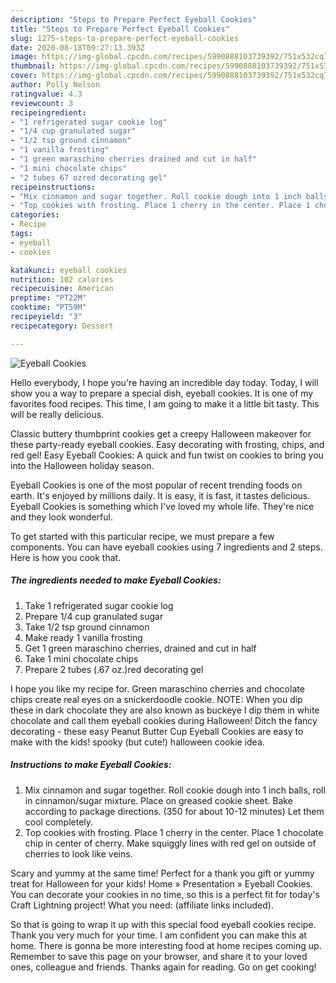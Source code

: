 ```yaml
---
description: "Steps to Prepare Perfect Eyeball Cookies"
title: "Steps to Prepare Perfect Eyeball Cookies"
slug: 1275-steps-to-prepare-perfect-eyeball-cookies
date: 2020-08-18T09:27:13.393Z
image: https://img-global.cpcdn.com/recipes/5990888103739392/751x532cq70/eyeball-cookies-recipe-main-photo.jpg
thumbnail: https://img-global.cpcdn.com/recipes/5990888103739392/751x532cq70/eyeball-cookies-recipe-main-photo.jpg
cover: https://img-global.cpcdn.com/recipes/5990888103739392/751x532cq70/eyeball-cookies-recipe-main-photo.jpg
author: Polly Nelson
ratingvalue: 4.3
reviewcount: 3
recipeingredient:
- "1 refrigerated sugar cookie log"
- "1/4 cup granulated sugar"
- "1/2 tsp ground cinnamon"
- "1 vanilla frosting"
- "1 green maraschino cherries drained and cut in half"
- "1 mini chocolate chips"
- "2 tubes 67 ozred decorating gel"
recipeinstructions:
- "Mix cinnamon and sugar together. Roll cookie dough into 1 inch balls, roll in cinnamon/sugar mixture. Place on greased cookie sheet. Bake according to package directions. (350 for about 10-12 minutes) Let them cool completely."
- "Top cookies with frosting. Place 1 cherry in the center. Place 1 chocolate chip in center of cherry. Make squiggly lines with red gel on outside of cherries to look like veins."
categories:
- Recipe
tags:
- eyeball
- cookies

katakunci: eyeball cookies 
nutrition: 102 calories
recipecuisine: American
preptime: "PT22M"
cooktime: "PT59M"
recipeyield: "3"
recipecategory: Dessert

---
```



![Eyeball Cookies](https://img-global.cpcdn.com/recipes/5990888103739392/751x532cq70/eyeball-cookies-recipe-main-photo.jpg)

Hello everybody, I hope you're having an incredible day today. Today, I will show you a way to prepare a special dish, eyeball cookies. It is one of my favorites food recipes. This time, I am going to make it a little bit tasty. This will be really delicious.

Classic buttery thumbprint cookies get a creepy Halloween makeover for these party-ready eyeball cookies. Easy decorating with frosting, chips, and red gel! Easy Eyeball Cookies: A quick and fun twist on cookies to bring you into the Halloween holiday season.

Eyeball Cookies is one of the most popular of recent trending foods on earth. It's enjoyed by millions daily. It is easy, it is fast, it tastes delicious. Eyeball Cookies is something which I've loved my whole life. They're nice and they look wonderful.


To get started with this particular recipe, we must prepare a few components. You can have eyeball cookies using 7 ingredients and 2 steps. Here is how you cook that.

<!--inarticleads1-->

##### The ingredients needed to make Eyeball Cookies:

1. Take 1 refrigerated sugar cookie log
1. Prepare 1/4 cup granulated sugar
1. Take 1/2 tsp ground cinnamon
1. Make ready 1 vanilla frosting
1. Get 1 green maraschino cherries, drained and cut in half
1. Take 1 mini chocolate chips
1. Prepare 2 tubes (.67 oz.)red decorating gel


I hope you like my recipe for. Green maraschino cherries and chocolate chips create real eyes on a snickerdoodle cookie. NOTE: When you dip these in dark chocolate they are also known as buckeye I dip them in white chocolate and call them eyeball cookies during Halloween! Ditch the fancy decorating - these easy Peanut Butter Cup Eyeball Cookies are easy to make with the kids! spooky (but cute!) halloween cookie idea. 

<!--inarticleads2-->

##### Instructions to make Eyeball Cookies:

1. Mix cinnamon and sugar together. Roll cookie dough into 1 inch balls, roll in cinnamon/sugar mixture. Place on greased cookie sheet. Bake according to package directions. (350 for about 10-12 minutes) Let them cool completely.
1. Top cookies with frosting. Place 1 cherry in the center. Place 1 chocolate chip in center of cherry. Make squiggly lines with red gel on outside of cherries to look like veins.


Scary and yummy at the same time! Perfect for a thank you gift or yummy treat for Halloween for your kids! Home » Presentation » Eyeball Cookies. You can decorate your cookies in no time, so this is a perfect fit for today&#39;s Craft Lightning project! What you need: (affiliate links included). 

So that is going to wrap it up with this special food eyeball cookies recipe. Thank you very much for your time. I am confident you can make this at home. There is gonna be more interesting food at home recipes coming up. Remember to save this page on your browser, and share it to your loved ones, colleague and friends. Thanks again for reading. Go on get cooking!
